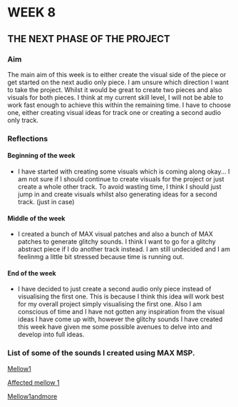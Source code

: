 # WEEK 8 

## THE NEXT PHASE OF THE PROJECT 

### Aim

The main aim of this week is to either create the visual side of the piece or get started on the next audio only piece. I am unsure which direction I want to take the project. Whilst it would be great to create two pieces and also visuals for both pieces. I think at my current skill level, I will not be able to work fast enough to achieve this within the remaining time. I have to choose one, either creating visual ideas for track one or creating a second audio only track. 

### Reflections

#### Beginning of the week 

- I have started with creating some visuals which is coming along okay... I am not sure if I should continue to create visuals for the project or just create a whole other track. To avoid wasting time, I think I should just jump in and create visuals whilst also generating ideas for a second track.  (just in case) 

#### Middle of the week 

- I created a bunch of MAX visual patches and also a bunch of MAX patches to generate glitchy sounds. I think I want to go for a glitchy abstract piece if I do another track instead. I am still undecided and I am feelinmg a little bit stressed because time is running out.

#### End of the week 

- I have decided to just create a second audio only piece instead of visualising the first one. This is because I think this idea will work best for my overall project simply visualising the first one. Also I am conscious of time and I have not gotten any inspiration from the visual ideas I have come up with, however the glitchy sounds I have created this week have given me some possible avenues to delve into and develop into full ideas. 

### List of some of the sounds I created using MAX MSP. 

[Mellow1](https://soundcloud.com/2504822k/mellow1?si=29480f3de1e04a92ada51a24196cb3c9&utm_source=clipboard&utm_medium=text&utm_campaign=social_sharing) 

[Affected mellow 1](https://soundcloud.com/2504822k/affectedmellow1?si=29480f3de1e04a92ada51a24196cb3c9&utm_source=clipboard&utm_medium=text&utm_campaign=social_sharing) 

[Mellow1andmore](https://soundcloud.com/2504822k/mellow1andmore?si=29480f3de1e04a92ada51a24196cb3c9&utm_source=clipboard&utm_medium=text&utm_campaign=social_sharing) 


